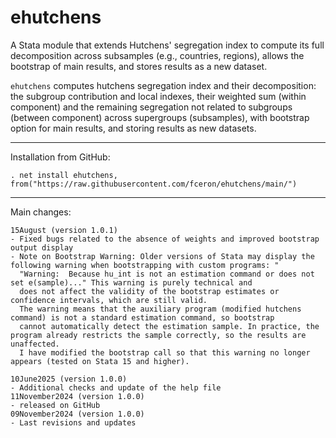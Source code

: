 # ehutchens
A Stata module that extends Hutchens' segregation index to compute its full decomposition across subsamples (e.g., countries, regions), allows the bootstrap of main results, and stores results as a new dataset. 

`ehutchens`  computes hutchens segregation index and their decomposition: the subgroup contribution and local 
indexes, their weighted sum (within component) and the remaining segregation not related to subgroups (between component) across supergroups (subsamples), with bootstrap option for main results, and storing results as new datasets.


---

Installation from GitHub:

    . net install ehutchens, from("https://raw.githubusercontent.com/fceron/ehutchens/main/")

---

Main changes:

    15August (version 1.0.1)
    - Fixed bugs related to the absence of weights and improved bootstrap output display
    - Note on Bootstrap Warning: Older versions of Stata may display the following warning when bootstrapping with custom programs: "
      "Warning:  Because hu_int is not an estimation command or does not set e(sample)..." This warning is purely technical and 
      does not affect the validity of the bootstrap estimates or confidence intervals, which are still valid. 
      The warning means that the auxiliary program (modified hutchens command) is not a standard estimation command, so bootstrap 
      cannot automatically detect the estimation sample. In practice, the program already restricts the sample correctly, so the results are unaffected. 
      I have modified the bootstrap call so that this warning no longer appears (tested on Stata 15 and higher).

    10June2025 (version 1.0.0)
    - Additional checks and update of the help file
    11November2024 (version 1.0.0)
    - released on GitHub
    09November2024 (version 1.0.0)
    - Last revisions and updates


